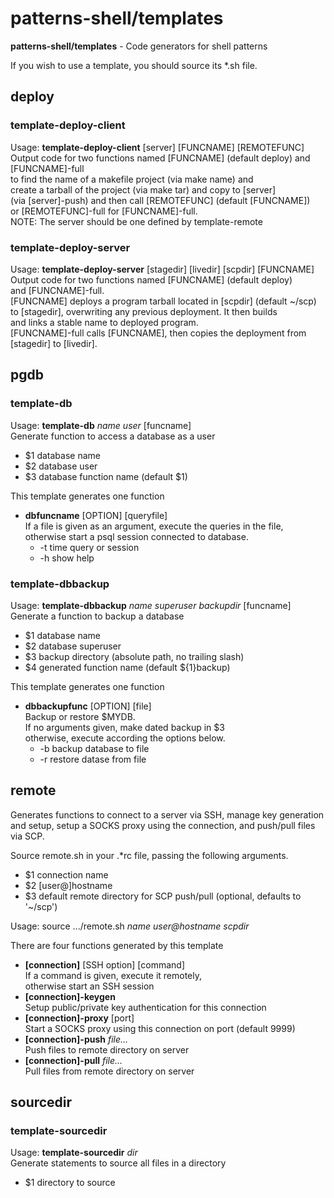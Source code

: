 # patterns-shell/templates

**patterns-shell/templates** - Code generators for shell patterns

If you wish to use a template, you should source its \*.sh file.

## deploy
### template-deploy-client
Usage: **template-deploy-client** [server] [FUNCNAME] [REMOTEFUNC]  
Output code for two functions named [FUNCNAME] (default deploy) and [FUNCNAME]-full  
to find the name of a makefile project (via make name) and  
create a tarball of the project (via make tar) and copy to [server]  
(via [server]-push) and then call [REMOTEFUNC] (default [FUNCNAME])  
or [REMOTEFUNC]-full for [FUNCNAME]-full.  
NOTE: The server should be one defined by template-remote
### template-deploy-server
Usage: **template-deploy-server** [stagedir] [livedir] [scpdir] [FUNCNAME]  
Output code for two functions named [FUNCNAME] (default deploy)  
and [FUNCNAME]-full.  
[FUNCNAME] deploys a program tarball located in [scpdir] (default ~/scp)  
to [stagedir], overwriting any previous deployment. It then builds  
and links a stable name to deployed program.  
[FUNCNAME]-full calls [FUNCNAME], then copies the deployment from  
[stagedir] to [livedir].

## pgdb
### template-db
Usage: **template-db** *name* *user* [funcname]  
Generate function to access a database as a user  
  * $1 database name
  * $2 database user
  * $3 database function name (default $1)

This template generates one function
  * **dbfuncname** [OPTION] [queryfile]  
    If a file is given as an argument, execute the queries in the file,  
    otherwise start a psql session connected to database.
    * -t time query or session
    * -h show help  

### template-dbbackup
Usage: **template-dbbackup** *name* *superuser* *backupdir* [funcname]  
Generate a function to backup a database  
  * $1 database name
  * $2 database superuser
  * $3 backup directory (absolute path, no trailing slash)
  * $4 generated function name (default ${1}backup)

This template generates one function
  * **dbbackupfunc** [OPTION] [file]  
    Backup or restore $MYDB.  
    If no arguments given, make dated backup in $3  
    otherwise, execute according the options below.  
    * -b backup database to file
    * -r restore datase from file

## remote
Generates functions to connect to a server via SSH, manage key generation and setup,
setup a SOCKS proxy using the connection, and push/pull files via SCP.

Source remote.sh in your .\*rc file, passing the following arguments.
* $1 connection name
* $2 [user@]hostname
* $3 default remote directory for SCP push/pull (optional, defaults to '~/scp')

Usage: source .../remote.sh *name* *user@hostname* *scpdir*

There are four functions generated by this template
  * **[connection]** [SSH option] [command]  
    If a command is given, execute it remotely,  
    otherwise start an SSH session
  * **[connection]-keygen**  
    Setup public/private key authentication for this connection
  * **[connection]-proxy**  [port]  
    Start a SOCKS proxy using this connection on port (default 9999)
  * **[connection]-push** *file...*  
    Push files to remote directory on server
  * **[connection]-pull** *file...*  
    Pull files from remote directory on server

## sourcedir
### template-sourcedir
Usage: **template-sourcedir** *dir*  
Generate statements to source all files in a directory  
* $1 directory to source

